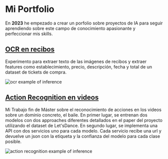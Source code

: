 # Mi Portfolio
En **2023** he empezado a crear un porfolio sobre proyectos de IA para seguir aprendiendo sobre este campo de conocimiento apasionante y perfeccionar mis skills.


## [OCR en recibos](https://github.com/pilarcode/demo-receipt-ocr)

Experimento para extraer texto de las imágenes de recibos y extraer features como establecimiento, precio, descripción, fecha y total de un dataset de tickets de compra. 

![ocr example of inference](https://github.com/pilarcode/portfolio/blob/main/images/ocr-extraccion-campos.png)

## [Action Recognition en videos ](https://github.com/pilarcode/action-recognition-in-videos)

Mi Trabajo fin de Máster sobre el reconocimiento de acciones en los videos sobre un dominio concreto, el baile. En primer lugar, se entrenan dos modelos con dos approaches diferentes detallados en el paper del proyecto utilizando el dataset de Let'sDance. En segundo lugar, se implementa una API con dos servicios uno para cada modelo. Cada servicio recibe una url y devuelve un json con la etiqueta y la confianza del modelo para cada clase posible.


![action recognition example of inference](https://github.com/pilarcode/portfolio/blob/main/images/action_recognition.png)
